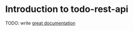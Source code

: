 # Introduction to todo-rest-api

TODO: write [great documentation](http://jacobian.org/writing/what-to-write/)
